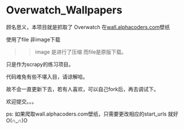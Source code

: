 # Overwatch_Wallpapers

顾名思义，本项目就是抓取了 Overwatch 在[wall.alphacoders.com](https://wall.alphacoders.com/by_sub_category.php?id=229118&name=Overwatch+Wallpapers&page=1)壁纸

使用了file 非image下载

>> image 是进行了压缩 而file是原版下载。

只是作为scrapy的练习项目。

代码难免有些不堪入目，请谅解哈。

故不会一直更新下去，若有人喜欢，可以自己fork后，再去调试下。

欢迎提交。。。

ps: 如果爬取wall.alphacoders.com壁纸，只需要更改相应的start_urls 就好 O(∩_∩)O
